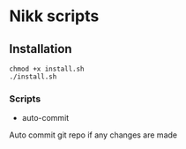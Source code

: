 # Nikk scripts

## Installation

```
chmod +x install.sh
./install.sh
```

### Scripts

* auto-commit

Auto commit git repo if any changes are made

